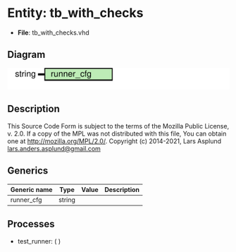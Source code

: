 # Entity: tb_with_checks

- **File**: tb_with_checks.vhd
## Diagram

![Diagram](tb_with_checks.svg "Diagram")
## Description

This Source Code Form is subject to the terms of the Mozilla Public
License, v. 2.0. If a copy of the MPL was not distributed with this file,
You can obtain one at http://mozilla.org/MPL/2.0/.
Copyright (c) 2014-2021, Lars Asplund lars.anders.asplund@gmail.com
## Generics

| Generic name | Type   | Value | Description |
| ------------ | ------ | ----- | ----------- |
| runner_cfg   | string |       |             |
## Processes
- test_runner: (  )
